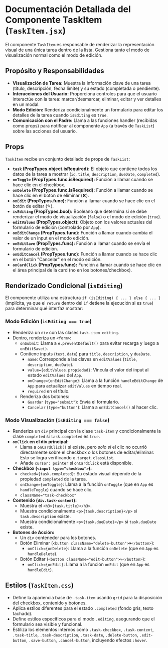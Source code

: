 # Documentación Detallada del Componente TaskItem (`TaskItem.jsx`)

El componente `TaskItem` es responsable de renderizar la representación visual de una única tarea dentro de la lista. Gestiona tanto el modo de visualización normal como el modo de edición.

## Propósito y Responsabilidades

-   **Visualización de Tarea:** Muestra la información clave de una tarea (título, descripción, fecha límite) y su estado (completada o pendiente).
-   **Interacciones del Usuario:** Proporciona controles para que el usuario interactúe con la tarea: marcar/desmarcar, eliminar, editar y ver detalles en un modal.
-   **Modo Edición:** Renderiza condicionalmente un formulario para editar los detalles de la tarea cuando `isEditing` es `true`.
-   **Comunicación con el Padre:** Llama a las funciones handler (recibidas como props) para notificar al componente `App` (a través de `TaskList`) sobre las acciones del usuario.

## Props

`TaskItem` recibe un conjunto detallado de props de `TaskList`:

-   **`task` (PropTypes.object.isRequired):** El objeto que contiene todos los datos de la tarea a mostrar (`id`, `title`, `description`, `dueDate`, `completed`).
-   **`onToggle` (PropTypes.func.isRequired):** Función a llamar cuando se hace clic en el checkbox.
-   **`onDelete` (PropTypes.func.isRequired):** Función a llamar cuando se hace clic en el botón de eliminar (✖).
-   **`onEdit` (PropTypes.func):** Función a llamar cuando se hace clic en el botón de editar (✎).
-   **`isEditing` (PropTypes.bool):** Booleano que determina si se debe renderizar el modo de visualización (`false`) o el modo de edición (`true`).
-   **`editValues` (PropTypes.object):** Objeto con los valores actuales del formulario de edición (controlado por `App`).
-   **`onEditChange` (PropTypes.func):** Función a llamar cuando cambia el valor de un input en el modo edición.
-   **`onEditSave` (PropTypes.func):** Función a llamar cuando se envía el formulario de edición.
-   **`onEditCancel` (PropTypes.func):** Función a llamar cuando se hace clic en el botón "Cancelar" en el modo edición.
-   **`onCardClick` (PropTypes.func):** Función a llamar cuando se hace clic en el área principal de la card (no en los botones/checkbox).

## Renderizado Condicional (`isEditing`)

El componente utiliza una estructura `if (isEditing) { ... } else { ... }` (implícita, ya que el `return` dentro del `if` detiene la ejecución si es `true`) para determinar qué interfaz mostrar:

### Modo Edición (`isEditing === true`)

-   Renderiza un `div` con las clases `task-item editing`.
-   Dentro, renderiza un `<form>`:
    -   `onSubmit`: Llama a `e.preventDefault()` para evitar recarga y luego a `onEditSave()`.
    -   Contiene inputs (`text`, `date`) para `title`, `description`, y `dueDate`.
        -   `name`: Corresponde a las claves en `editValues` (`title`, `description`, `dueDate`).
        -   `value={editValues.propiedad}`: Vincula el valor del input al estado `editValues` del `App`.
        -   `onChange={onEditChange}`: Llama a la función `handleEditChange` de `App` para actualizar `editValues` en tiempo real.
        -   `required` en el título.
    -   Renderiza dos botones:
        -   `Guardar` (`type="submit"`): Envía el formulario.
        -   `Cancelar` (`type="button"`): Llama a `onEditCancel()` al hacer clic.

### Modo Visualización (`isEditing === false`)

-   Renderiza un `div` principal con la clase `task-item` y condicionalmente la clase `completed` si `task.completed` es `true`.
-   **`onClick` en el div principal:**
    -   Llama a `onCardClick()` si existe, pero *solo si* el clic no ocurrió directamente sobre el checkbox o los botones de editar/eliminar. Esto se logra verificando `e.target.classList`.
    -   Añade `cursor: pointer` si `onCardClick` está disponible.
-   **Checkbox (`<input type="checkbox">`):**
    -   `checked={task.completed}`: Su estado visual depende de la propiedad `completed` de la tarea.
    -   `onChange={onToggle}`: Llama a la función `onToggle` (que en `App` es `handleToggle`) cuando se hace clic.
    -   `className="task-checkbox"`
-   **Contenido (`div.task-content`):**
    -   Muestra el `<h3>{task.title}</h3>`.
    -   Muestra condicionalmente `<p>{task.description}</p>` si `task.description` existe.
    -   Muestra condicionalmente `<p>{task.dueDate}</p>` si `task.dueDate` existe.
-   **Botones de Acción:**
    -   Un `div` contenedor para los botones.
    -   Botón Eliminar (`<button className="delete-button">✖</button>`):
        -   `onClick={onDelete}`: Llama a la función `onDelete` (que en `App` es `handleDelete`).
    -   Botón Editar (`<button className="edit-button">✎</button>`):
        -   `onClick={onEdit}`: Llama a la función `onEdit` (que en `App` es `handleEdit`).

## Estilos (`TaskItem.css`)

-   Define la apariencia base de `.task-item` usando `grid` para la disposición del checkbox, contenido y botones.
-   Aplica estilos diferentes para el estado `.completed` (fondo gris, texto tachado).
-   Define estilos específicos para el modo `.editing`, asegurando que el formulario sea visible y funcional.
-   Estiliza los elementos internos como `.task-checkbox`, `.task-content`, `.task-title`, `.task-description`, `.task-date`, `.delete-button`, `.edit-button`, `.save-button`, `.cancel-button`, incluyendo efectos `:hover`.

